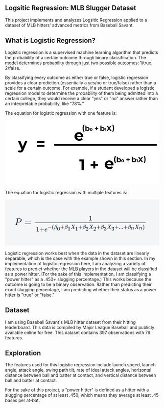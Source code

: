 ## Logsitic Regression: MLB Slugger Dataset

This project implements and analyzes Logsitic Regression applied to a dataset of MLB hitters' advanced metrics from Baseball Savant.

## What is Logistic Regression?

Logistic regression is a supervised machine learning algorithm that predicts the probability of a certain outcome through binary classification. The model determines probability through just two possible outcomes: 1/true, 2/false. 

By classifying every outcome as either true or false, logistic regression provides a clear prediction (essentially a yes/no or true/false) rather than a scale for a certain outcome. For example, if a student developed a logistic regression model to determine the probability of them being admitted into a certain college, they would receive a clear "yes" or "no" answer rather than an interpretable probability, like "78%."

The equation for logistic regression with one feature is:

![Logsitic Regression](log_reg_fun.png)

The equation for logistic regression with multiple features is:

![Multiple Logistic Regression](multiple_log_eqn.png)

Logistic regression works best when the data in the dataset are linearly separable, which is the case with the example shown in this section. In my implementation of logistic regression here, I am analyzing a variety of features to predict whether the MLB players in the dataset will be classified as a power hitter. (For the sake of this implementation, I am classifying a "power hitter" as a .450+ slugging percentage.) This works because the outcome is going to be a binary observation. Rather than predicting their exact slugging percentage, I am predicting whether their status as a power hitter is "true" or "false."

## Dataset

I am using Baseball Savant's MLB hitter dataset from their hitting leaderboard. This data is compiled by Major League Baseball and publicly available online for free. This dataset contains 397 observations with 76 features.

## Exploration

The features used for this logistic regression include launch speed, launch angle, attack angle, swing path tilt, rate of ideal attack angles, horizontal distance between ball and batter at contact, and vertical distance between ball and batter at contact. 

For the sake of this project, a "power hitter" is defined as a hitter with a slugging percentage of at least .450, which means they average at least .45 bases per at-bat. 
